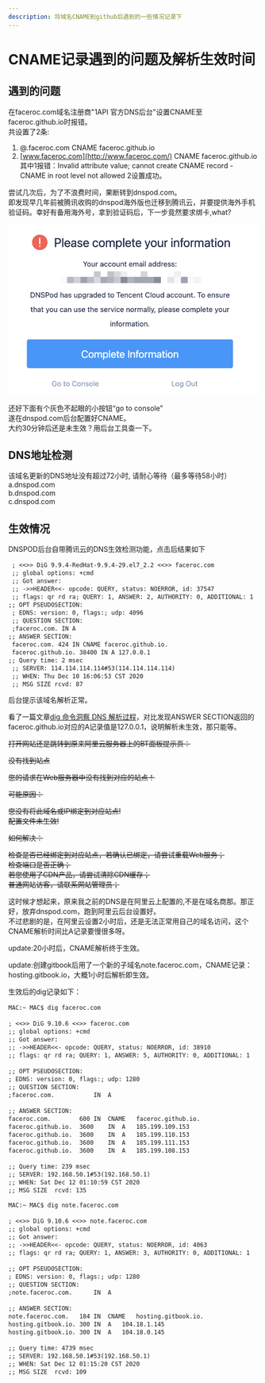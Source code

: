 ```yaml
---
description: 将域名CNAME到github后遇到的一些情况记录下
---
```


# CNAME记录遇到的问题及解析生效时间

## 遇到的问题

在faceroc.com域名注册商"1API 官方DNS后台"设置CNAME至 faceroc.github.io时报错。  
 共设置了2条:

1. @.faceroc.com CNAME faceroc.github.io
2. [www.faceroc.com](http://www.faceroc.com/) CNAME faceroc.github.io  其中1报错：Invalid attribute value; cannot create CNAME record - CNAME in root level not allowed  2设置成功。

尝试几次后，为了不浪费时间，果断转到dnspod.com。  
 即发现早几年前被腾讯收购的dnspod海外版也迁移到腾讯云，并要提供海外手机验证码。幸好有备用海外号，拿到验证码后，下一步竟然要求绑卡,what?

![](.gitbook/assets/image%20%288%29.png)

还好下面有个灰色不起眼的小按钮“go to console”  
遂在dnspod.com后台配置好CNAME。  
大约30分钟后还是未生效？用后台工具查一下。

## DNS地址检测

该域名更新的DNS地址没有超过72小时, 请耐心等待（最多等待58小时）  
 a.dnspod.com  
 b.dnspod.com  
 c.dnspod.com

## 生效情况

DNSPOD后台自带腾讯云的DNS生效检测功能，点击后结果如下

```text
 ; <<>> DiG 9.9.4-RedHat-9.9.4-29.el7_2.2 <<>> faceroc.com
 ;; global options: +cmd
 ;; Got answer:
 ;; ->>HEADER<<- opcode: QUERY, status: NOERROR, id: 37547
 ;; flags: qr rd ra; QUERY: 1, ANSWER: 2, AUTHORITY: 0, ADDITIONAL: 1
;; OPT PSEUDOSECTION:
 ; EDNS: version: 0, flags:; udp: 4096
 ;; QUESTION SECTION:
 ;faceroc.com. IN A
;; ANSWER SECTION:
 faceroc.com. 424 IN CNAME faceroc.github.io.
 faceroc.github.io. 38400 IN A 127.0.0.1
;; Query time: 2 msec
 ;; SERVER: 114.114.114.114#53(114.114.114.114)
 ;; WHEN: Thu Dec 10 16:06:53 CST 2020
 ;; MSG SIZE rcvd: 87
```

后台提示该域名解析正常。

看了一篇文章[dig 命令洞察 DNS 解析过程](https://cloud.tencent.com/developer/article/1366027)，对比发现ANSWER SECTION返回的faceroc.github.io对应的A记录值是127.0.0.1，说明解析未生效，那只能等。

~~打开网站还是跳转到原来阿里云服务器上的BT面板提示页：~~

~~没有找到站点~~

~~您的请求在Web服务器中没有找到对应的站点！~~

~~可能原因：~~

~~您没有将此域名或IP绑定到对应站点!  
 配置文件未生效!~~

~~如何解决：~~

~~检查是否已经绑定到对应站点，若确认已绑定，请尝试重载Web服务；  
 检查端口是否正确；  
 若您使用了CDN产品，请尝试清除CDN缓存；  
 普通网站访客，请联系网站管理员；~~

这时候才想起来，原来我之前的DNS是在阿里云上配置的,不是在域名商那。那正好，放弃dnspod.com，跑到阿里云后台设置好。  
 不过悲剧的是，在阿里云设置2小时后，还是无法正常用自己的域名访问，这个CNAME解析时间比A记录要慢很多呀。

update:20小时后，CNAME解析终于生效。

update:创建gitbook后用了一个新的子域名note.faceroc.com，CNAME记录：hosting.gitbook.io，大概1小时后解析即生效。

生效后的dig记录如下：

```text
MAC:~ MAC$ dig faceroc.com

; <<>> DiG 9.10.6 <<>> faceroc.com
;; global options: +cmd
;; Got answer:
;; ->>HEADER<<- opcode: QUERY, status: NOERROR, id: 38910
;; flags: qr rd ra; QUERY: 1, ANSWER: 5, AUTHORITY: 0, ADDITIONAL: 1

;; OPT PSEUDOSECTION:
; EDNS: version: 0, flags:; udp: 1280
;; QUESTION SECTION:
;faceroc.com.			IN	A

;; ANSWER SECTION:
faceroc.com.		600	IN	CNAME	faceroc.github.io.
faceroc.github.io.	3600	IN	A	185.199.109.153
faceroc.github.io.	3600	IN	A	185.199.110.153
faceroc.github.io.	3600	IN	A	185.199.111.153
faceroc.github.io.	3600	IN	A	185.199.108.153

;; Query time: 239 msec
;; SERVER: 192.168.50.1#53(192.168.50.1)
;; WHEN: Sat Dec 12 01:10:59 CST 2020
;; MSG SIZE  rcvd: 135
```

```text
MAC:~ MAC$ dig note.faceroc.com

; <<>> DiG 9.10.6 <<>> note.faceroc.com
;; global options: +cmd
;; Got answer:
;; ->>HEADER<<- opcode: QUERY, status: NOERROR, id: 4063
;; flags: qr rd ra; QUERY: 1, ANSWER: 3, AUTHORITY: 0, ADDITIONAL: 1

;; OPT PSEUDOSECTION:
; EDNS: version: 0, flags:; udp: 1280
;; QUESTION SECTION:
;note.faceroc.com.		IN	A

;; ANSWER SECTION:
note.faceroc.com.	184	IN	CNAME	hosting.gitbook.io.
hosting.gitbook.io.	300	IN	A	104.18.1.145
hosting.gitbook.io.	300	IN	A	104.18.0.145

;; Query time: 4739 msec
;; SERVER: 192.168.50.1#53(192.168.50.1)
;; WHEN: Sat Dec 12 01:15:20 CST 2020
;; MSG SIZE  rcvd: 109
```


